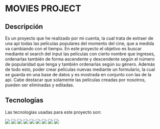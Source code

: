 # MOVIES PROJECT

## Descripción

Es un proyecto que he realizado por mi cuenta, la cual trata de extraer de una api todas las películas populares del momento del cine, que a medida va cambiando con el tiempo. En este proyecto el objetivo es buscar mediante el search del input las peliculas con cierto nombre que ingreses, ordenarlas también de forma ascendente y descendente según el número de popularidad que tenga y también ordenarlas según su género. Además de todo esto, poder crear películas nuevas mediante un formulario, la cual se guarda en una base de datos y es mostrada en conjunto con las de la api. Cabe destacar que solamente las películas creadas por nosotros, pueden ser eliminadas y editadas.


## Tecnologías

Las tecnologías usadas para este proyecto son:

![](https://upload.wikimedia.org/wikipedia/commons/thumb/6/61/HTML5_logo_and_wordmark.svg/2048px-HTML5_logo_and_wordmark.svg.png)
![](https://upload.wikimedia.org/wikipedia/commons/thumb/d/d5/CSS3_logo_and_wordmark.svg/1452px-CSS3_logo_and_wordmark.svg.png)
![](https://upload.wikimedia.org/wikipedia/commons/6/6a/JavaScript-logo.png)
![](https://upload.wikimedia.org/wikipedia/commons/thumb/a/a7/React-icon.svg/2300px-React-icon.svg.png)
![](https://e7.pngegg.com/pngimages/669/447/png-clipart-redux-react-javascript-freecodecamp-npm-others-miscellaneous-purple-thumbnail.png)
![](https://upload.wikimedia.org/wikipedia/commons/thumb/d/d9/Node.js_logo.svg/1200px-Node.js_logo.svg.png)
![](https://e7.pngegg.com/pngimages/925/447/png-clipart-express-js-node-js-javascript-mongodb-node-js-text-trademark.png)
![](https://upload.wikimedia.org/wikipedia/commons/thumb/2/29/Postgresql_elephant.svg/1200px-Postgresql_elephant.svg.png)
![](https://assets.stickpng.com/images/58482ee4cef1014c0b5e4a75.png)







